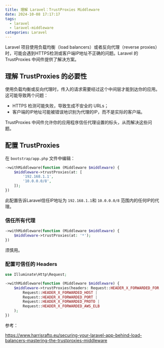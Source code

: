 ```yaml
---
title: 理解 Laravel：TrustProxies Middleware
date: 2024-10-08 17:17:17
tags:
  - laravel
  - laravel-middleware
categories: Laravel
---
```

Laravel 项目使用负载均衡（load balancers）或者反向代理（reverse proxies）时，可能会遇到HTTPS检测或客户端IP地址不正确的问题。Laravel 的 TrustProxies 中间件提供了解决方案。

## 理解 TrustProxies 的必要性

使用负载均衡或反向代理时，传入的请求需要经过这个中间层才能到达你的应用。这可能导致两个问题：

- HTTPS 检测可能失败，导致生成不安全的 URLs；
- 客户端的IP地址可能被错误地识别为代理的IP，而不是实际的客户端。

TrustProxies 中间件允许你的应用程序信任代理设置的标头，从而解决这些问题。

## 配置 TrustProxies

在 `bootstrap/app.php` 文件中编辑：

```php
->withMiddleware(function (Middleware $middleware) {
    $middleware->trustProxies(at: [
        '192.168.1.1',
        '10.0.0.0/8',
    ]);
})
```

此配置告诉Laravel信任IP地址为 `192.168.1.1`和 `10.0.0.0/8` 范围内的任何IP的代理。

### 信任所有代理

```php
->withMiddleware(function (Middleware $middleware) {
    $middleware->trustProxies(at: '*');
})
```
须慎用。

### 配置可信任的 Headers

```php
use Illuminate\Http\Request;

->withMiddleware(function (Middleware $middleware) {
    $middleware->trustProxies(headers: Request::HEADER_X_FORWARDED_FOR |
        Request::HEADER_X_FORWARDED_HOST |
        Request::HEADER_X_FORWARDED_PORT |
        Request::HEADER_X_FORWARDED_PROTO |
        Request::HEADER_X_FORWARDED_AWS_ELB
    );
})
```

参考：

https://www.harrisrafto.eu/securing-your-laravel-app-behind-load-balancers-mastering-the-trustproxies-middleware

